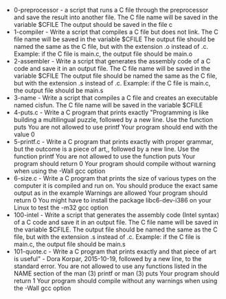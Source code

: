 - 0-preprocessor - a script that runs a C file through the preprocessor and save the result into another file. The C file name will be saved in the variable $CFILE The output should be saved in the file c
- 1-compiler - Write a script that compiles a C file but does not link. The C file name will be saved in the variable $CFILE The output file should be named the same as the C file,
but with the extension .o instead of .c. Example: if the C file is main.c, the output file should be main.o
- 2-assembler - Write a script that generates the assembly code of a C code and save it in an output file. The C file name will be saved in the variable $CFILE
  The output file should be named the same as the C file, but with the extension .s instead of .c. Example: if the C file is main.c, the output file should be main.s
- 3-name - Write a script that compiles a C file and creates an executable named cisfun. The C file name will be saved in the variable $CFILE
- 4-puts.c - Write a C program that prints exactly "Programming is like building a multilingual puzzle, followed by a new line.
 Use the function puts You are not allowed to use printf Your program should end with the value 0
- 5-printf.c - Write a C program that prints exactly with proper grammar, but the outcome is a piece of art,, followed by a new line. Use the function printf 
You are not allowed to use the function puts Your program should return 0 Your program should compile without warning when using the -Wall gcc option
- 6-size.c - Write a C program that prints the size of various types on the computer it is compiled and run on. You should produce the exact same output as in the example
 Warnings are allowed Your program should return 0 You might have to install the package libc6-dev-i386 on your Linux to test the -m32 gcc option
- 100-intel - Write a script that generates the assembly code (Intel syntax) of a C code and save it in an output file. The C file name will be saved in the variable $CFILE.
 The output file should be named the same as the C file, but with the extension .s instead of .c. Example: if the C file is main.c, the output file should be main.s
- 101-quote.c - Write a C program that prints exactly and that piece of art is useful" - Dora Korpar, 2015-10-19, followed by a new line, to the standard error. You are not allowed to use any functions
listed in the NAME section of the man (3) printf or man (3) puts Your program should return 1 Your program should compile without any warnings when using the -Wall gcc option